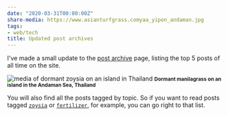 ```yaml
---
date: "2020-03-31T00:00:00Z"
share-media: https://www.asianturfgrass.comyaa_yipon_andaman.jpg
tags:
- web/tech
title: Updated post archives
---
```


I've made a small update to the [post archive](https://www.asianturfgrass.com/tags/) page, listing the top 5 posts of all time on the site.

![media of dormant zoysia on an island in Thailand](yaa_yipon_andaman.jpg)
<small><strong>Dormant manilagrass on an island in the Andaman Sea, Thailand</strong></small>

You will also find all the posts tagged by topic. So if you want to read posts tagged [`zoysia`](https://www.asianturfgrass.com/tags/#zoysia) or [`fertilizer`](https://www.asianturfgrass.com/tags/#fertilizer), for example, you can go right to that list.

